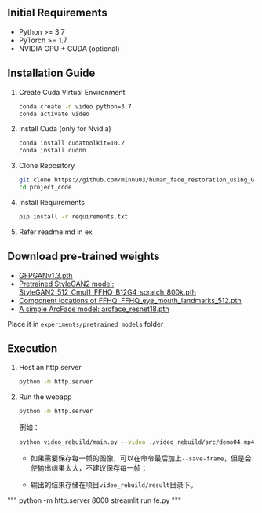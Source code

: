 ## Initial Requirements

- Python >= 3.7
- PyTorch >= 1.7
- NVIDIA GPU + CUDA (optional)

## Installation Guide


1. Create Cuda Virtual Environment
   ```bash
   conda create -n video python=3.7
   conda activate video
   ```

2. Install Cuda (only for Nvidia)

   ```bash
   conda install cudatoolkit=10.2
   conda install cudnn
   ```

3. Clone Repository

   ```bash
   git clone https://github.com/minnu03/human_face_restoration_using_GFPGAN.git
   cd project_code
   ```

4. Install Requirements

   ```bash
   pip install -r requirements.txt
   ```

5. Refer readme.md in ex
## Download pre-trained weights

- [GFPGANv1.3.pth](https://github.com/TencentARC/GFPGAN/releases/download/v1.3.0/GFPGANv1.3.pth)
- [Pretrained StyleGAN2 model: StyleGAN2_512_Cmul1_FFHQ_B12G4_scratch_800k.pth](https://github.com/TencentARC/GFPGAN/releases/download/v0.1.0/StyleGAN2_512_Cmul1_FFHQ_B12G4_scratch_800k.pth)
- [Component locations of FFHQ: FFHQ_eye_mouth_landmarks_512.pth](https://github.com/TencentARC/GFPGAN/releases/download/v0.1.0/FFHQ_eye_mouth_landmarks_512.pth)
- [A simple ArcFace model: arcface_resnet18.pth](https://github.com/TencentARC/GFPGAN/releases/download/v0.1.0/arcface_resnet18.pth)

Place it in `experiments/pretrained_models` folder

## Execution

1. Host an http server

   ```bash
   python -m http.server
   ```
1. Run the webapp

   ```bash
   python -m http.server
   ```
   
   例如：

   ```bash
   python video_rebuild/main.py --video ./video_rebuild/src/demo04.mp4 --save-path ./video_rebuild/result/output.mp4
   ```

   - 如果需要保存每一帧的图像，可以在命令最后加上`--save-frame`，但是会使输出结果太大，不建议保存每一帧；

   - 输出的结果存储在项目`video_rebuild/result`目录下。


"""
 python -m http.server 8000
 streamlit run fe.py
"""

